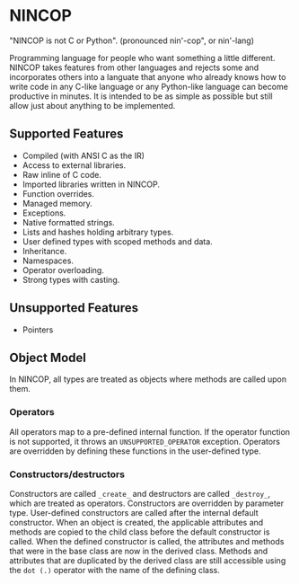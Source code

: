 # NINCOP
"NINCOP is not C or Python". (pronounced nin'-cop", or nin'-lang)

Programming language for people who want something a little different. NINCOP takes features from other languages and rejects some and incorporates others into a languate that anyone who already knows how to write code in any C-like language or any Python-like language can become productive in minutes. It is intended to be as simple as possible but still allow just about anything to be implemented.

## Supported Features
* Compiled (with ANSI C as the IR)
* Access to external libraries.
* Raw inline of C code.
* Imported libraries written in NINCOP.
* Function overrides.
* Managed memory.
* Exceptions.
* Native formatted strings.
* Lists and hashes holding arbitrary types.
* User defined types with scoped methods and data.
* Inheritance.
* Namespaces.
* Operator overloading.
* Strong types with casting.

## Unsupported Features
* Pointers

## Object Model
In NINCOP, all types are treated as objects where methods are called upon them. 

### Operators
All operators map to a pre-defined internal function. If the operator function is not supported, it throws an ``UNSUPPORTED_OPERATOR`` exception. Operators are overridden by defining these functions in the user-defined type.

### Constructors/destructors
Constructors are called ``_create_`` and destructors are called ``_destroy_``, which are treated as operators. Constructors are overridden by parameter type. User-defined constructors are called after the internal default constructor. When an object is created, the applicable attributes and methods are copied to the child class before the default constructor is called. When the defined constructor is called, the attributes and methods that were in the base class are now in the derived class. Methods and attributes that are duplicated by the derived class are still accessible using the ``dot (.)`` operator with the name of the defining class.

